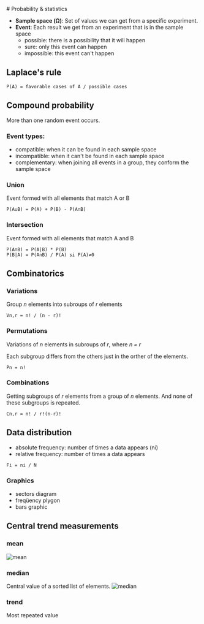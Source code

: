 # Probability & statistics
- **Sample space (Ω)**: Set of values we can get from a specific experiment.
- **Event**: Each result we get from an experiment that is in the sample space
  - possible: there is a possibility that it will happen
  - sure: only this event can happen
  - impossible: this event can't happen

## Laplace's rule
```
P(A) = favorable cases of A / possible cases
```

## Compound probability
More than one random event occurs.

### Event types:
- compatible: when it can be found in each sample space
- incompatible: when it can't be found in each sample space
- complementary: when joining all events in a group, they conform the sample space

### Union
Event formed with all elements that match A or B
```
P(A∪B) = P(A) + P(B) - P(A∩B)
```

### Intersection
Event formed with all elements that match A and B
```
P(A∩B) = P(A|B) * P(B)
P(B|A) = P(A∩B) / P(A) si P(A)≠0
```

## Combinatorics

### Variations
Group *n* elements into subroups of *r* elements 
```
Vn,r = n! / (n - r)!
```

### Permutations
Variations of *n* elements in subroups of *r*, where *n = r*

Each subgroup differs from the others just in the orther of the elements.
```
Pn = n!
```
### Combinations
Getting subgroups of *r* elements from a group of *n* elements. And none of these subgroups is repeated.
```
Cn,r = n! / r!(n-r)!
```

## Data distribution
- absolute frequency: number of times a data appears (ni)
- relative frequency: number of times a data appears
```
Fi = ni / N
```

### Graphics
- sectors diagram
- freqüency plygon
- bars graphic

## Central trend measurements
### mean
![mean](https://wikimedia.org/api/rest_v1/media/math/render/svg/4e3313161244f8ab61d897fb6e5fbf6647e1d5f5)

### median
Central value of a sorted list of elements.
![median](https://wikimedia.org/api/rest_v1/media/math/render/svg/c3253c25db67454d6f6c763a73cc64dbf0d47b74)

### trend
Most repeated value